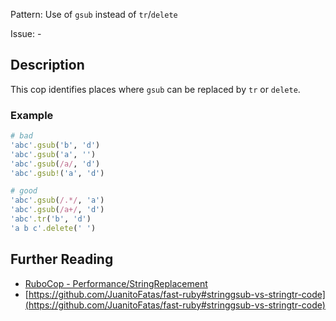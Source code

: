 Pattern: Use of `gsub` instead of `tr`/`delete`

Issue: -

## Description

This cop identifies places where `gsub` can be replaced by `tr` or `delete`.

### Example

```ruby
# bad
'abc'.gsub('b', 'd')
'abc'.gsub('a', '')
'abc'.gsub(/a/, 'd')
'abc'.gsub!('a', 'd')

# good
'abc'.gsub(/.*/, 'a')
'abc'.gsub(/a+/, 'd')
'abc'.tr('b', 'd')
'a b c'.delete(' ')
```

## Further Reading

* [RuboCop - Performance/StringReplacement](https://rubocop.readthedocs.io/en/latest/cops_performance/#performancestringreplacement)
* [https://github.com/JuanitoFatas/fast-ruby#stringgsub-vs-stringtr-code](https://github.com/JuanitoFatas/fast-ruby#stringgsub-vs-stringtr-code)
